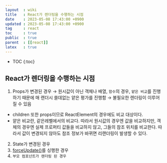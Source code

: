```yaml
---
layout  : wiki
title   : React가 렌더링을 수행하는 시점
date    : 2023-05-08 17:43:00 +0900
updated : 2023-05-08 17:43:00 +0900
tag     : react
toc     : true
public  : true
parent  : [[react]]
latex   : true
---
```


* TOC
{:toc}

## React가 렌더링을 수행하는 시점

1. Props가 변경된 경우 → 원시값이 아닌 객체나 배열, `함수`의 경우, `얕은 비교`를 진행하기 때문에 매 랜더시 쓸데없는 얕은 평가를 진행함 → 불필요한 렌더링이 이루어질 수 있음
  - children 또한 props이므로 ReactElement의 경우에도 비교 대상이다.
  - 얕은 비교란, 같은레벨에서의 비교다. 따라서 원시값의 경우엔 값을 비교하지만, 객체의 경우엔 실제 프로퍼티 값들을 비교하지 않고, 그들의 참조 위치를 비교한다. 따라서 값이 변경되지 않아도 참조 정보가 바뀌면 리랜더링이 발생할 수 있다.
2. State가 변경된 경우
3. [forceUpdate()](https://reactjs.org/docs/react-component.html#forceupdate)를 싱행한 경우
4. `부모 컴포넌트가 렌더링 된 경우`
